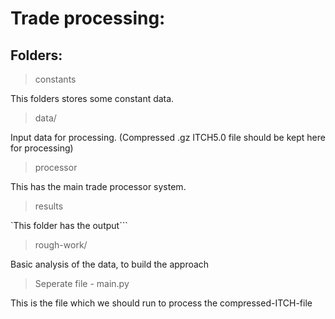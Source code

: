 # Trade processing:

## Folders:

> constants

This folders stores some constant data.

> data/

Input data for processing. (Compressed .gz ITCH5.0 file should be kept here for processing)

> processor

This has the main trade processor system.

> results

`This folder has the output```

> rough-work/

Basic analysis of the data, to build the approach

> Seperate file - main.py

This is the file which we should run to process the compressed-ITCH-file